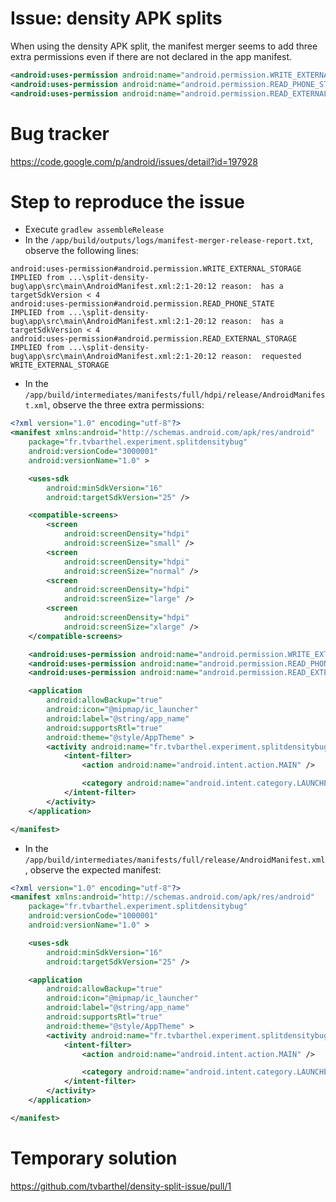 # Issue: density APK splits

When using the density APK split, the manifest merger seems to add three extra permissions even if there are not declared in the app manifest.

```xml
<android:uses-permission android:name="android.permission.WRITE_EXTERNAL_STORAGE" />
<android:uses-permission android:name="android.permission.READ_PHONE_STATE" />
<android:uses-permission android:name="android.permission.READ_EXTERNAL_STORAGE" />
```

# Bug tracker
https://code.google.com/p/android/issues/detail?id=197928

# Step to reproduce the issue

* Execute `gradlew assembleRelease`
* In the `/app/build/outputs/logs/manifest-merger-release-report.txt`, observe the following lines:

```
android:uses-permission#android.permission.WRITE_EXTERNAL_STORAGE
IMPLIED from ...\split-density-bug\app\src\main\AndroidManifest.xml:2:1-20:12 reason:  has a targetSdkVersion < 4
android:uses-permission#android.permission.READ_PHONE_STATE
IMPLIED from ...\split-density-bug\app\src\main\AndroidManifest.xml:2:1-20:12 reason:  has a targetSdkVersion < 4
android:uses-permission#android.permission.READ_EXTERNAL_STORAGE
IMPLIED from ...\split-density-bug\app\src\main\AndroidManifest.xml:2:1-20:12 reason:  requested WRITE_EXTERNAL_STORAGE
```

* In the `/app/build/intermediates/manifests/full/hdpi/release/AndroidManifest.xml`, observe the three extra permissions:

```xml
<?xml version="1.0" encoding="utf-8"?>
<manifest xmlns:android="http://schemas.android.com/apk/res/android"
    package="fr.tvbarthel.experiment.splitdensitybug"
    android:versionCode="3000001"
    android:versionName="1.0" >

    <uses-sdk
        android:minSdkVersion="16"
        android:targetSdkVersion="25" />

    <compatible-screens>
        <screen
            android:screenDensity="hdpi"
            android:screenSize="small" />
        <screen
            android:screenDensity="hdpi"
            android:screenSize="normal" />
        <screen
            android:screenDensity="hdpi"
            android:screenSize="large" />
        <screen
            android:screenDensity="hdpi"
            android:screenSize="xlarge" />
    </compatible-screens>

    <android:uses-permission android:name="android.permission.WRITE_EXTERNAL_STORAGE" />
    <android:uses-permission android:name="android.permission.READ_PHONE_STATE" />
    <android:uses-permission android:name="android.permission.READ_EXTERNAL_STORAGE" />

    <application
        android:allowBackup="true"
        android:icon="@mipmap/ic_launcher"
        android:label="@string/app_name"
        android:supportsRtl="true"
        android:theme="@style/AppTheme" >
        <activity android:name="fr.tvbarthel.experiment.splitdensitybug.MainActivity" >
            <intent-filter>
                <action android:name="android.intent.action.MAIN" />

                <category android:name="android.intent.category.LAUNCHER" />
            </intent-filter>
        </activity>
    </application>

</manifest>
```

* In the `/app/build/intermediates/manifests/full/release/AndroidManifest.xml`, observe the expected manifest:

```xml
<?xml version="1.0" encoding="utf-8"?>
<manifest xmlns:android="http://schemas.android.com/apk/res/android"
    package="fr.tvbarthel.experiment.splitdensitybug"
    android:versionCode="1000001"
    android:versionName="1.0" >

    <uses-sdk
        android:minSdkVersion="16"
        android:targetSdkVersion="25" />

    <application
        android:allowBackup="true"
        android:icon="@mipmap/ic_launcher"
        android:label="@string/app_name"
        android:supportsRtl="true"
        android:theme="@style/AppTheme" >
        <activity android:name="fr.tvbarthel.experiment.splitdensitybug.MainActivity" >
            <intent-filter>
                <action android:name="android.intent.action.MAIN" />

                <category android:name="android.intent.category.LAUNCHER" />
            </intent-filter>
        </activity>
    </application>

</manifest>
```

# Temporary solution
https://github.com/tvbarthel/density-split-issue/pull/1
